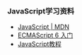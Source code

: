 

### JavaScript学习资料

* [JavaScript | MDN](https://developer.mozilla.org/zh-CN/docs/Web/JavaScript)
* [ECMAScript 6 入门](http://es6.ruanyifeng.com/)
* [JavaScript教程](http://www.liaoxuefeng.com/wiki/001434446689867b27157e896e74d51a89c25cc8b43bdb3000)